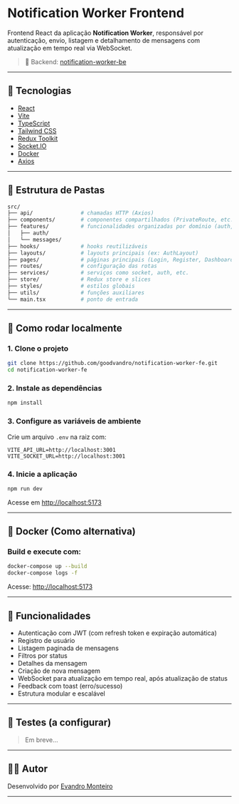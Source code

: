 # Notification Worker Frontend

Frontend React da aplicação **Notification Worker**, responsável por autenticação, envio, listagem e detalhamento de mensagens com atualização em tempo real via WebSocket.

> 🔗 Backend: [notification-worker-be](https://github.com/goodvandro/notification-worker-be)

---

## 🧱 Tecnologias

- [React](https://reactjs.org/)
- [Vite](https://vitejs.dev/)
- [TypeScript](https://www.typescriptlang.org/)
- [Tailwind CSS](https://tailwindcss.com/)
- [Redux Toolkit](https://redux-toolkit.js.org/)
- [Socket.IO](https://socket.io/)
- [Docker](https://www.docker.com/)
- [Axios](https://axios-http.com/)

---

## 📁 Estrutura de Pastas

```bash
src/
├── api/               # chamadas HTTP (Axios)
├── components/        # componentes compartilhados (PrivateRoute, etc.)
├── features/          # funcionalidades organizadas por domínio (auth, messages)
│   ├── auth/
│   └── messages/
├── hooks/             # hooks reutilizáveis
├── layouts/           # layouts principais (ex: AuthLayout)
├── pages/             # páginas principais (Login, Register, Dashboard, etc.)
├── routes/            # configuração das rotas
├── services/          # serviços como socket, auth, etc.
├── store/             # Redux store e slices
├── styles/            # estilos globais
├── utils/             # funções auxiliares
└── main.tsx           # ponto de entrada
```

---

## 🚀 Como rodar localmente

### 1. Clone o projeto

```bash
git clone https://github.com/goodvandro/notification-worker-fe.git
cd notification-worker-fe
```

### 2. Instale as dependências

```bash
npm install
```

### 3. Configure as variáveis de ambiente

Crie um arquivo `.env` na raiz com:

```env
VITE_API_URL=http://localhost:3001
VITE_SOCKET_URL=http://localhost:3001
```

### 4. Inicie a aplicação

```bash
npm run dev
```

Acesse em [http://localhost:5173](http://localhost:5173)

---

## 🐳 Docker (Como alternativa)

### Build e execute com:

```bash
docker-compose up --build
docker-compose logs -f
```

Acesse: [http://localhost:5173](http://localhost:5173)

---

## 🔐 Funcionalidades

- Autenticação com JWT (com refresh token e expiração automática)
- Registro de usuário
- Listagem paginada de mensagens
- Filtros por status
- Detalhes da mensagem
- Criação de nova mensagem
- WebSocket para atualização em tempo real, após atualização de status
- Feedback com toast (erro/sucesso)
- Estrutura modular e escalável

---

## 🧪 Testes (a configurar)

> Em breve...

---

## 🧑‍💻 Autor

Desenvolvido por [Evandro Monteiro](https://github.com/goodvandro)

---

<!-- ## 📄 Licença

Este projeto está sob a licença MIT. Veja o arquivo [LICENSE](LICENSE) para mais detalhes. -->
